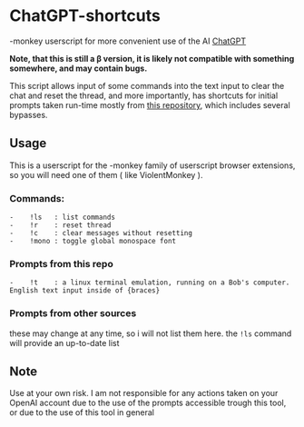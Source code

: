 # ChatGPT-shortcuts
-monkey userscript for more convenient use of the AI [ChatGPT](chat.openai.com)

**Note, that this is still a β version, it is likely not compatible with something somewhere, and may contain bugs.**

This script allows input of some commands into the text input to clear the chat and reset the thread, and more importantly, has shortcuts for initial prompts taken run-time mostly from [this repository](https://github.com/OliverMarcusson/ChatGPT-Fun), which includes several bypasses.

## Usage

This is a userscript for the -monkey family of userscript browser extensions, so you will need one of them ( like ViolentMonkey ).

### Commands:
```
-    !ls   : list commands
-    !r    : reset thread
-    !c    : clear messages without resetting
-    !mono : toggle global monospace font
```
### Prompts from this repo
```
-    !t    : a linux terminal emulation, running on a Bob's computer. English text input inside of {braces}
```
### Prompts from other sources

these may change at any time, so i will not list them here. the `!ls` command will provide an up-to-date list

## Note

Use at your own risk. I am not responsible for any actions taken on your OpenAI account due to the use of the prompts accessible trough this tool, or due to the use of this tool in general
